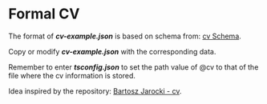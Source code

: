 # Formal CV

The format of ***cv-example.json*** is based on schema from: [cv Schema](https://jsonresume.org/schema/).

Copy or modify ***cv-example.json*** with the corresponding data.

Remember to enter ***tsconfig.json*** to set the path value of @cv to that of the file where the cv information is stored.

Idea inspired by the repository: [Bartosz Jarocki - cv](https://github.com/BartoszJarocki/cv).
